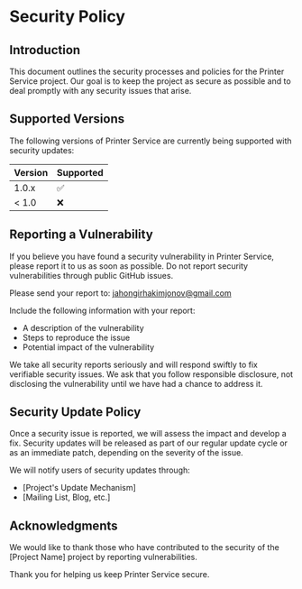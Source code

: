 # Security Policy

## Introduction

This document outlines the security processes and policies for the Printer Service project. Our goal is to keep the project as secure as possible and to deal promptly with any security issues that arise.

## Supported Versions

The following versions of Printer Service are currently being supported with security updates:

| Version | Supported          |
| ------- | ------------------ |
| 1.0.x   | :white_check_mark: |
| < 1.0   | :x:                |

## Reporting a Vulnerability

If you believe you have found a security vulnerability in Printer Service, please report it to us as soon as possible. Do not report security vulnerabilities through public GitHub issues.

Please send your report to: jahongirhakimjonov@gmail.com

Include the following information with your report:

- A description of the vulnerability
- Steps to reproduce the issue
- Potential impact of the vulnerability

We take all security reports seriously and will respond swiftly to fix verifiable security issues. We ask that you follow responsible disclosure, not disclosing the vulnerability until we have had a chance to address it.

## Security Update Policy

Once a security issue is reported, we will assess the impact and develop a fix. Security updates will be released as part of our regular update cycle or as an immediate patch, depending on the severity of the issue.

We will notify users of security updates through:

- [Project's Update Mechanism]
- [Mailing List, Blog, etc.]

## Acknowledgments

We would like to thank those who have contributed to the security of the [Project Name] project by reporting vulnerabilities.

Thank you for helping us keep Printer Service secure.
